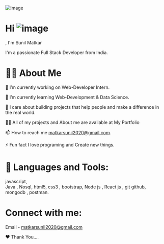 
![image](https://user-images.githubusercontent.com/98326772/208716675-fd59aa06-a5ce-43cb-a13c-c901460a44d8.png)


# Hi ![image](https://user-images.githubusercontent.com/98326772/208721426-7332a5d1-6069-44f2-84d8-1cfeae42f730.png)
, I'm Sunil Matkar


I'm a passionate Full Stack Developer from India.

#  🙋‍♂️ About Me

🔭 I’m currently working on Web-Developer Intern.

🌱 I’m currently learning Web-Development & Data Science.

👯 I care about building projects that help people and make a difference in the real world.

👨‍💻 All of my projects and About me are available at My Portfolio

📫 How to reach me matkarsunil2020@gmail.com.

⚡ Fun fact I love programing and Create new things.

# 🚀 Languages and Tools:

javascript,    
Java ,
Nosql,
html5,
css3 ,
bootstrap,
Node js  ,
React js ,
git github,
mongodb ,
postman.


# Connect with me:
Email - matkarsunil2020@gmail.com

    

❤ Thank You....
